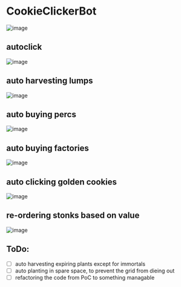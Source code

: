 # CookieClickerBot

![image](https://github.com/GoldenSpaceCat/CookieClickerBot/assets/559564/e709900a-9211-4107-b9cb-6173b46d69b2)

## autoclick
![image](https://github.com/GoldenSpaceCat/CookieClickerBot/assets/559564/fd457daf-599d-4f3a-834d-14465f7ea72b)

## auto harvesting lumps
![image](https://github.com/GoldenSpaceCat/CookieClickerBot/assets/559564/29b7f80f-448f-42da-944c-b9bfe1603c53)

## auto buying percs
![image](https://github.com/GoldenSpaceCat/CookieClickerBot/assets/559564/dc6bb8f4-b943-4a50-9cd7-477798e202ed)

## auto buying factories
![image](https://github.com/GoldenSpaceCat/CookieClickerBot/assets/559564/69225e4f-fb81-442a-9ad6-bd9977abfa06)

## auto clicking golden cookies
![image](https://github.com/GoldenSpaceCat/CookieClickerBot/assets/559564/bf86815c-c85e-4193-a360-09bb9092283f)

## re-ordering stonks based on value
![image](https://github.com/GoldenSpaceCat/CookieClickerBot/assets/559564/f8ea8d95-9179-44a8-9abf-dc497d6880b2)

## ToDo:
- [ ] auto harvesting expiring plants except for immortals
- [ ] auto planting in spare space, to prevent the grid from dieing out
- [ ] refactoring the code from PoC to something managable

